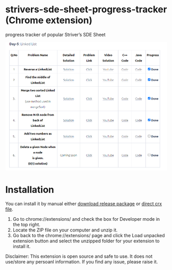 # strivers-sde-sheet-progress-tracker (Chrome extension)
progress tracker of popular Striver’s SDE Sheet 

![Screen Shot](ss.PNG?raw=true)

# Installation
You can install it by manual either [download release package](https://github.com/pushker-git/strivers-sde-sheet-progress-tracker/archive/refs/tags/v1.0.0.zip) or [direct crx file](https://github.com/pushker-git/strivers-sde-sheet-progress-tracker/raw/main/striver-code-sheet-progress-ext.crx). 

1. Go to chrome://extensions/ and check the box for Developer mode in the top right.
2. Locate the ZIP file on your computer and unzip it.
3. Go back to the chrome://extensions/ page and click the Load unpacked extension button and select the unzipped folder for your extension to install it.

Disclaimer: This extension is open source and safe to use. It does not use/store any persoanl information. If you find any issue, please raise it. 
